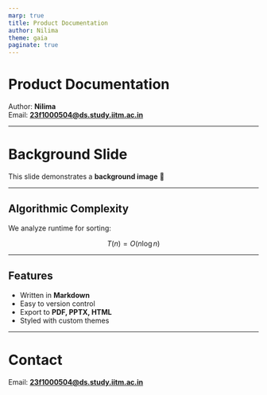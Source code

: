 ```yaml
---
marp: true
title: Product Documentation
author: Nilima
theme: gaia
paginate: true
---
```


<!-- _class: lead -->

# Product Documentation

Author: **Nilima**  
Email: **23f1000504@ds.study.iitm.ac.in**

---

<!-- _backgroundImage: url('sunset.png') -->
<!-- _backgroundSize: cover -->
<!-- _color: white -->

# Background Slide

This slide demonstrates a **background image** 🎉

---

## Algorithmic Complexity

We analyze runtime for sorting:

$$
T(n) = O(n \log n)
$$

---

## Features

- Written in **Markdown**
- Easy to version control
- Export to **PDF, PPTX, HTML**
- Styled with custom themes

---

<!-- _header: **Contact** -->
<!-- _footer: 23f1000504@ds.study.iitm.ac.in -->

# Contact

Email: **23f1000504@ds.study.iitm.ac.in**
